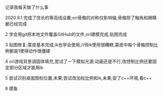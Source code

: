 记录我每天做了什么事

2020.9.1 完成了信长的等高线设置;ori骨骼的对称仅影响轴,骨骼除了触角和眼睛都已经完成

2 学会用git把本地文件覆盖GitHub的文件;ori建模完成,贴图完成

3 贴图修复;蒙皮基本完成,ik也学会使用;//但ik使用很糟糕,蒙皮中每个骨骼控制比例都是1使得动作很僵硬

4 ori游戏背景调固体填充,尝试了一下模拟光源;动画还是不行,改控制比例还要固定部分区域才能用ik

5 尝试识别桌面图标位置,未果;尝试改加权比例和ik,未果;安了c++环境,看c++

6 摸鱼



